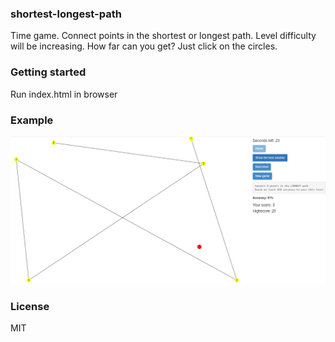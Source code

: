 ### shortest-longest-path
Time game. Connect points in the shortest or longest path. Level difficulty will be increasing. How far can you get? Just click on the circles.

### Getting started
Run index.html in browser

### Example

![Example](https://github.com/dendiod/shortest-longest-path/blob/master/example.PNG)

### License
MIT
